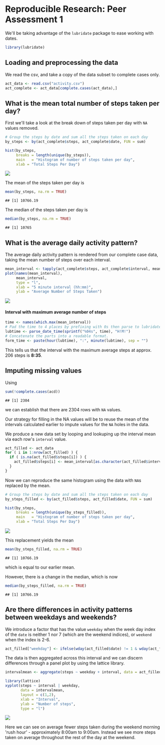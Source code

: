 # Reproducible Research: Peer Assessment 1

We'll be taking advantage of the `lubridate` package to ease working with dates.

```r
library(lubridate)
```

## Loading and preprocessing the data

We read the csv, and take a copy of the data subset to complete cases only. 

```r
act_data <- read.csv("activity.csv")
act_complete <- act_data[complete.cases(act_data),]
```


## What is the mean total number of steps taken per day?

First we'll take a look at the break down of steps taken per day
with `NA` values removed. 


```r
# Group the steps by date and sum all the steps taken on each day
by_steps <- by(act_complete$steps, act_complete$date, FUN = sum)

hist(by_steps, 
     breaks = length(unique(by_steps)), 
     main   = "Histogram of number of steps taken per day",
     xlab = "Total Steps Per Day")
```

![](PA1_template_files/figure-html/unnamed-chunk-3-1.png) 

The mean of the steps taken per day is

```r
mean(by_steps, na.rm = TRUE)
```

```
## [1] 10766.19
```

The median of the steps taken per day is

```r
median(by_steps, na.rm = TRUE)
```

```
## [1] 10765
```


## What is the average daily activity pattern?

The average daily activity pattern is rendered from our complete
case data, taking the mean number of steps over each interval.


```r
mean_interval <- tapply(act_complete$steps, act_complete$interval, mean)
plot(names(mean_interval), 
     mean_interval, 
     type = "l", 
     xlab = "5 minute interval (hh:mm)", 
     ylab = "Average Number of Steps Taken")
```

![](PA1_template_files/figure-html/unnamed-chunk-6-1.png) 

#### Interval with maximum average number of steps


```r
time <- names(which.max(mean_interval))
# Pad the time to 4 places by prefixing with 0s then parse to lubridate
lubtime <- parse_date_time(sprintf("%04s", time), "H!M!")
# Concatenate the parts into a readable format.
form_time <- paste(hour(lubtime), ":", minute(lubtime), sep = "")
```

This tells us that the interval with the maximum average steps
at approx. 206 steps is **8:35**.

## Imputing missing values

Using

```r
sum(!complete.cases(acd))
```

```
## [1] 2304
```
we can establish that there are 2304 rows with `NA` values.

Our strategy for filling in the NA values will be to reuse the mean of the intervals calculated earlier to impute values for the `NA` holes in the data.

We produce a new data set by looping and lookuping up the interval mean via each
row's `interval` value.

```r
act_filled <- act_data
for ( i in 1:nrow(act_filled) ) {
  if ( is.na(act_filled$steps[i]) ) {
    act_filled$steps[i] <- mean_interval[as.character(act_filled$interval[i])]
  }
}
```

Now we can reproduce the same histogram using the data with `NA`s replaced by the mean.

```r
# Group the steps by date and sum all the steps taken on each day
by_steps_filled <- by(act_filled$steps, act_filled$date, FUN = sum)

hist(by_steps, 
     breaks = length(unique(by_steps_filled)), 
     main   = "Histogram of number of steps taken per day",
     xlab = "Total Steps Per Day")
```

![](PA1_template_files/figure-html/unnamed-chunk-10-1.png) 

This replacement yields the mean

```r
mean(by_steps_filled, na.rm = TRUE)
```

```
## [1] 10766.19
```
which is equal to our earlier mean.

However, there is a change in the median, which is now

```r
median(by_steps_filled, na.rm = TRUE)
```

```
## [1] 10766.19
```

## Are there differences in activity patterns between weekdays and weekends?

We introduce a factor that has the value `weekday` when the week day index of 
the `date` is neither 1 nor 7 (which are the weekend indices), or `weekend` when 
the index is 2-6.

```r
act_filled["weekday"] <- ifelse(wday(act_filled$date) != 1 & wday(act_filled$date) != 7, "weekday", "weekend")
```

The data is then aggregated across this interval and we can discern
differences through a panel plot by using the lattice library.


```r
intervalmean <- aggregate(steps ~ weekday + interval, data = act_filled, mean)

library(lattice)
xyplot(steps ~ interval | weekday,
       data = intervalmean,
       layout = c(1,2),
       xlab = "Interval",
       ylab = "Number of steps",
       type = "l")
```

![](PA1_template_files/figure-html/unnamed-chunk-14-1.png) 

Here we can see on average fewer steps taken during the weekend morning 
'rush hour' - approximately 8:00am to 9:00am.  Instead we see more
steps taken on average throughout the rest of the day at the weekend.
